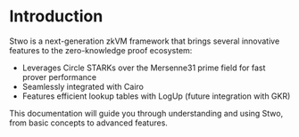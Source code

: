 # Introduction

Stwo is a next-generation zkVM framework that brings several innovative features to the zero-knowledge proof ecosystem:

- Leverages Circle STARKs over the Mersenne31 prime field for fast prover performance
- Seamlessly integrated with Cairo
- Features efficient lookup tables with LogUp (future integration with GKR)

This documentation will guide you through understanding and using Stwo, from basic concepts to advanced features.
